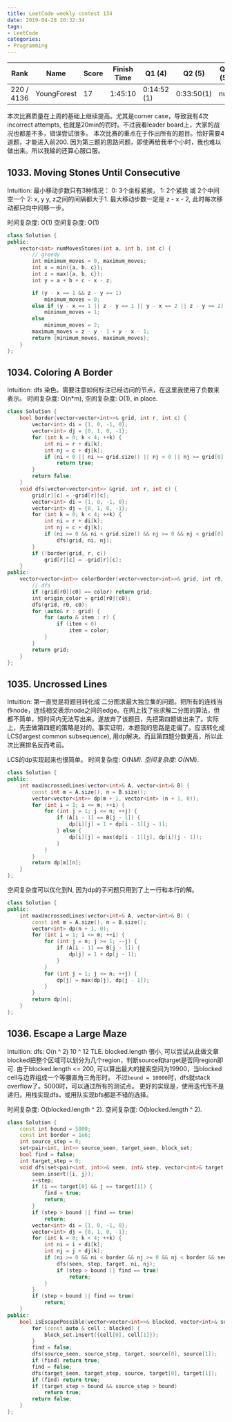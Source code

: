 ```yaml
---
title: LeetCode weekly contest 134
date: 2019-04-28 20:32:34
tags:
- LeetCode
categories:
- Programming
---
```


| Rank |	Name |	Score |	Finish Time | 	Q1 (4) |	Q2 (5) |	Q3 (5) |	Q4 (5)|
|--|--|--|--|--|--|--|--|
|220 / 4136	|	YoungForest |	17 | 		1:45:10 | 0:14:52 (1) | 0:33:50(1) |	null | 1:25:10 (2) |

本次比赛质量在上周的基础上继续提高。尤其是corner case，导致我有4次incorrect attempts, 也就是20min的罚时。不过我看leader board上，大家的战况也都差不多，错误尝试很多。
本次比赛的重点在于作出所有的题目。恰好需要4道题，才能进入前200. 因为第三题的思路问题，即使再给我半个小时，我也难以做出来。所以我输的还算心服口服。

## 1033. Moving Stones Until Consecutive

Intuition:
最小移动步数只有3种情况：
0: 3个坐标紧挨，
1: 2个紧挨 或 2个中间空一个
2: x, y y, z之间的间隔都大于1.
最大移动步数一定是 z - x - 2, 此时每次移动都只向中间移一步。

时间复杂度: O(1)
空间复杂度: O(1)

```cpp
class Solution {
public:
    vector<int> numMovesStones(int a, int b, int c) {
        // greedy
        int minimum_moves = 0, maximum_moves;
        int x = min({a, b, c});
        int z = max({a, b, c});
        int y = a + b + c - x - z;

        if (y - x == 1 && z - y == 1)
            minimum_moves = 0;
        else if (y - x == 1 || z - y == 1 || y - x == 2 || z - y == 2)
            minimum_moves = 1;
        else
            minimum_moves = 2;
        maximum_moves = z - y - 1 + y - x - 1;
        return {minimum_moves, maximum_moves};
    }
};
```

## 1034. Coloring A Border

Intuition:
dfs 染色。需要注意如何标注已经访问的节点，在这里我使用了负数来表示。
时间复杂度: O(n*m),
空间复杂度: O(1), in place.

```cpp
class Solution {
    bool border(vector<vector<int>>& grid, int r, int c) {
        vector<int> di = {1, 0, -1, 0};
        vector<int> dj = {0, 1, 0, -1};
        for (int k = 0; k < 4; ++k) {
            int ni = r + di[k];
            int nj = c + dj[k];
            if (ni < 0 || ni >= grid.size() || nj < 0 || nj >= grid[0].size() || abs(grid[ni][nj]) != abs(grid[r][c]))
                return true;
        }
        return false;
    }
    void dfs(vector<vector<int>> &grid, int r, int c) {
        grid[r][c] = -grid[r][c];
        vector<int> di = {1, 0, -1, 0};
        vector<int> dj = {0, 1, 0, -1};
        for (int k = 0; k < 4; ++k) {
            int ni = r + di[k];
            int nj = c + dj[k];
            if (ni >= 0 && ni < grid.size() && nj >= 0 && nj < grid[0].size() && grid[ni][nj] == abs(grid[r][c]))
                dfs(grid, ni, nj);
        }
        if (!border(grid, r, c))
            grid[r][c] = -grid[r][c];
    }
public:
    vector<vector<int>> colorBorder(vector<vector<int>>& grid, int r0, int c0, int color) {
        // dfs
        if (grid[r0][c0] == color) return grid;
        int origin_color = grid[r0][c0];
        dfs(grid, r0, c0);
        for (auto& r : grid) {
            for (auto & item : r) {
                if (item < 0)
                    item = color;
            }
        }
        return grid;
    }
};
```

## 1035. Uncrossed Lines

Intuition:
第一直觉是将题目转化成 二分图求最大独立集的问题。把所有的连线当作node，连线相交表示node之间的edge。在网上找了些求解二分图的算法，但都不简单，短时间内无法写出来。遂放弃了该题目，先把第四题做出来了。实际上，先去做第四题的策略是对的。事实证明，本题我的思路是走偏了。应该转化成LCS(largest common subsequence), 用dp解决。而且第四题分数更高，所以此次比赛排名反而考前。

LCS的dp实现起来也很简单。
时间复杂度: O(N*M).
空间复杂度: O(N*M).

```cpp
class Solution {
public:
    int maxUncrossedLines(vector<int>& A, vector<int>& B) {
        const int m = A.size(), n = B.size();
        vector<vector<int>> dp(m + 1, vector<int> (n + 1, 0));
        for (int i = 1; i <= m; ++i) {
            for (int j = 1; j <= n; ++j) {
                if (A[i - 1] == B[j - 1]) {
                    dp[i][j] = 1 + dp[i - 1][j - 1];
                } else {
                    dp[i][j] = max(dp[i - 1][j], dp[i][j - 1]);                    
                }
            }
        }
        return dp[m][n];
    }
};
```

空间复杂度可以优化到N, 因为dp的子问题只用到了上一行和本行的解。

```cpp
class Solution {
public:
    int maxUncrossedLines(vector<int>& A, vector<int>& B) {
        const int m = A.size(), n = B.size();
        vector<int> dp(n + 1, 0);
        for (int i = 1; i <= m; ++i) {
            for (int j = n; j >= 1; --j) {
                if (A[i - 1] == B[j - 1]) {
                    dp[j] = 1 + dp[j - 1];
                }
            }
            for (int j = 1; j <= n; ++j) {
                dp[j] = max(dp[j], dp[j - 1]);
            }
        }
        return dp[n];
    }
};
```

## 1036. Escape a Large Maze

Intuition:
dfs: O(n ^ 2) 10 ^ 12 TLE.
blocked.length 很小, 可以尝试从此做文章
blocked把整个区域可以划分为几个region，判断source和target是否同region即可.
由于blocked.length <= 200, 可以算出最大的搜索空间为19900，当blocked cell与边界组成一个等腰直角三角形时。
不过`bound = 10000`时，dfs就stack overflow了。5000时，可以通过所有的测试点。
更好的实现是，使用迭代而不是递归，用栈实现dfs，或用队实现bfs都是不错的选择。

时间复杂度: O(blocked.length ^ 2).
空间复杂度: O(blocked.length ^ 2).

```cpp
class Solution {
    const int bound = 5000;
    const int border = 1e6;
    int source_step = 0;
    set<pair<int, int>> source_seen, target_seen, block_set;
    bool find = false;
    int target_step = 0;
    void dfs(set<pair<int, int>>& seen, int& step, vector<int>& target, int i, int j) {
        seen.insert({i, j});
        ++step;
        if (i == target[0] && j == target[1]) {
            find = true;
            return;
        }
        if (step > bound || find == true)
            return;
        vector<int> di = {1, 0, -1, 0};
        vector<int> dj = {0, 1, 0, -1};
        for (int k = 0; k < 4; ++k) {
            int ni = i + di[k];
            int nj = j + dj[k];
            if (ni >= 0 && ni < border && nj >= 0 && nj < border && seen.find({ni, nj}) == seen.end() && block_set.find({ni, nj}) == block_set.end()) {
                dfs(seen, step, target, ni, nj);
                if (step > bound || find == true)
                    return;
            }
        }
        if (step > bound || find == true)
            return;
    }
public:
    bool isEscapePossible(vector<vector<int>>& blocked, vector<int>& source, vector<int>& target) {
        for (const auto & cell : blocked) {
            block_set.insert({cell[0], cell[1]});
        }
        find = false;
        dfs(source_seen, source_step, target, source[0], source[1]);
        if (find) return true;
        find = false;
        dfs(target_seen, target_step, source, target[0], target[1]);
        if (find) return true;
        if (target_step > bound && source_step > bound)
            return true;
        return false;
    }
};
```
